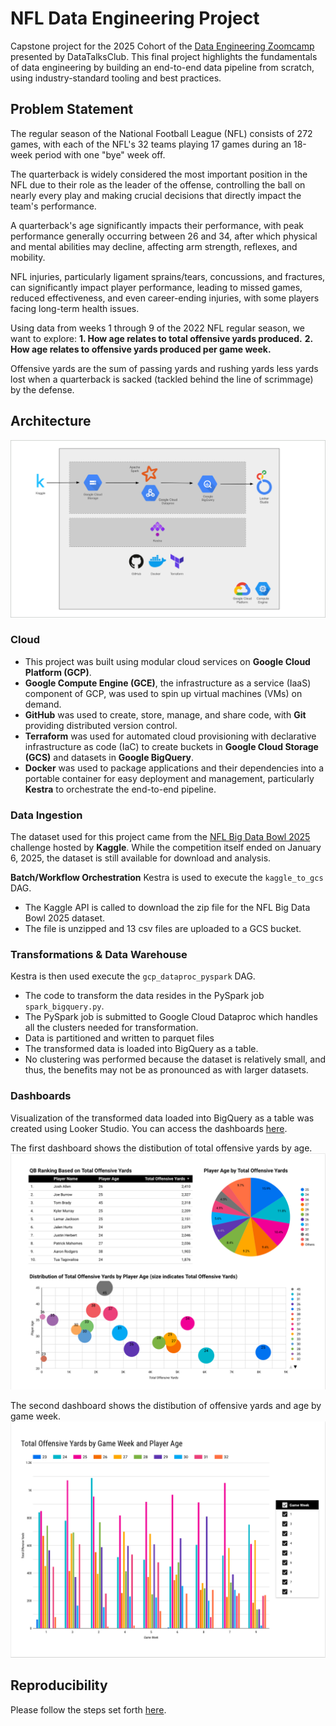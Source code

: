# NFL Data Engineering Project
Capstone project for the 2025 Cohort of the [Data Engineering Zoomcamp](https://github.com/DataTalksClub/data-engineering-zoomcamp/blob/main/README.md) presented by DataTalksClub. This final project highlights the fundamentals of data engineering by building an end-to-end data pipeline from scratch, using industry-standard tooling and best practices.

## Problem Statement
The regular season of the National Football League (NFL) consists of 272 games, with each of the NFL's 32 teams playing 17 games during an 18-week period with one "bye" week off.

The quarterback is widely considered the most important position in the NFL due to their role as the leader of the offense, controlling the ball on nearly every play and making crucial decisions that directly impact the team's performance. 

A quarterback's age significantly impacts their performance, with peak performance generally occurring between 26 and 34, after which physical and mental abilities may decline, affecting arm strength, reflexes, and mobility.

NFL injuries, particularly ligament sprains/tears, concussions, and fractures, can significantly impact player performance, leading to missed games, reduced effectiveness, and even career-ending injuries, with some players facing long-term health issues. 

Using data from weeks 1 through 9 of the 2022 NFL regular season, we want to explore:
**1. How age relates to total offensive yards produced.**
**2. How age relates to offensive yards produced per game week.**

Offensive yards are the sum of passing yards and rushing yards less yards lost when a quarterback is sacked (tackled behind the line of scrimmage) by the defense.

## Architecture
![End-to-end data pipeline architecture](/images/architecture.png)

### Cloud
- This project was built using modular cloud services on **Google Cloud Platform (GCP)**. 
- **Google Compute Engine (GCE)**, the infrastructure as a service (IaaS) component of GCP, was used to spin up virtual machines (VMs) on demand.
- **GitHub** was used to create, store, manage, and share code, with **Git** providing distributed version control.
- **Terraform** was used for automated cloud provisioning with declarative infrastructure as code (IaC) to create buckets in **Google Cloud Storage (GCS)** and datasets in **Google BigQuery**.
- **Docker** was used to package applications and their dependencies into a portable container for easy deployment and management, particularly **Kestra** to orchestrate the end-to-end pipeline.

### Data Ingestion
The dataset used for this project came from the [NFL Big Data Bowl 2025](https://www.kaggle.com/competitions/nfl-big-data-bowl-2025/) challenge hosted by **Kaggle**. While the competition itself ended on January 6, 2025, the dataset is still available for download and analysis.

**Batch/Workflow Orchestration**
Kestra is used to execute the `kaggle_to_gcs` DAG.
- The Kaggle API is called to download the zip file for the NFL Big Data Bowl 2025 dataset.
- The file is unzipped and 13 csv files are uploaded to a GCS bucket.

### Transformations & Data Warehouse
Kestra is then used execute the `gcp_dataproc_pyspark` DAG.
- The code to transform the data resides in the PySpark job `spark_bigquery.py`. 
- The PySpark job is submitted to Google Cloud Dataproc which handles all the clusters needed for transformation.
- Data is partitioned and written to parquet files
- The transformed data is loaded into BigQuery as a table.
- No clustering was performed because the dataset is relatively small, and thus, the benefits may not be as pronounced as with larger datasets.

### Dashboards
Visualization of the transformed data loaded into BigQuery as a table was created using Looker Studio. You can access the dashboards [here](https://lookerstudio.google.com/s/tB6SDPVdITo).

The first dashboard shows the distibution of total offensive yards by age.
![Dashboard comparing total offensive yards to age](/images/dashboard1.png)

The second dashboard shows the distibution of offensive yards and age by game week.
![Dashboard comparing  offensive yards to age and game week](/images/dashboard2.png)

## Reproducibility
Please follow the steps set forth [here](/setup.md).